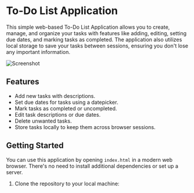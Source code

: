 # To-Do List Application

This simple web-based To-Do List Application allows you to create, manage, and organize your tasks with features like adding, editing, setting due dates, and marking tasks as completed. The application also utilizes local storage to save your tasks between sessions, ensuring you don't lose any important information.

![Screenshot](screenshot.png)

## Features

- Add new tasks with descriptions.
- Set due dates for tasks using a datepicker.
- Mark tasks as completed or uncompleted.
- Edit task descriptions or due dates.
- Delete unwanted tasks.
- Store tasks locally to keep them across browser sessions.

## Getting Started

You can use this application by opening `index.html` in a modern web browser. There's no need to install additional dependencies or set up a server.

1. Clone the repository to your local machine:


